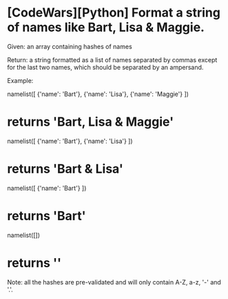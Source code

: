 # [CodeWars][Python] Format a string of names like Bart, Lisa & Maggie.


Given: an array containing hashes of names

Return: a string formatted as a list of names separated by commas except for the last two names, which should be separated by an ampersand.

Example:

namelist([ {'name': 'Bart'}, {'name': 'Lisa'}, {'name': 'Maggie'} ])
# returns 'Bart, Lisa & Maggie'

namelist([ {'name': 'Bart'}, {'name': 'Lisa'} ])
# returns 'Bart & Lisa'

namelist([ {'name': 'Bart'} ])
# returns 'Bart'

namelist([])
# returns ''
Note: all the hashes are pre-validated and will only contain A-Z, a-z, '-' and '.'.
